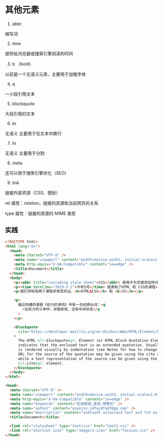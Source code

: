 # 其他元素

1. abbr

缩写词

2. time

提供给浏览器或搜索引擎阅读的时间

3. b （bold）

以前是一个无语义元素，主要用于加粗字体

4. q

一小段引用文本

5. blockquote

大段引用的文本

6. br

无语义
主要用于在文本中换行

7. hr

无语义
主要用于分割

8. meta

还可以用于搜索引擎优化（SEO）

9.  link

链接外部资源（CSS、图标）

rel 属性：relation，链接的资源和当前网页的关系

type 属性：链接的资源的 MIME 类型

## 实践

```html
<!DOCTYPE html>
<html lang="en">
  <head>
    <meta charset="UTF-8" />
    <meta name="viewport" content="width=device-width, initial-scale=1.0" />
    <meta http-equiv="X-UA-Compatible" content="ie=edge" />
    <title>Document</title>
  </head>
  <body>
    <p><abbr title="cascading style sheet">CSS</abbr> 是用于为页面添加样式</p>
    <p><time datetime="2019-5-1">今年5月</time> 我录制了HTML 和 CSS的课程</p>
    <p>我们学校有两个课程非常受欢迎，<b>HTML&CSS</b> 和 <b>JS</b></p>

    <p>
      最近热播的美剧《权力的游戏》中有一句经典台词：<q
        >在权力的斗争中，非胜即死，没有中间状态</q
      >
    </p>

    <blockquote
      cite="https://developer.mozilla.org/en-US/docs/Web/HTML/Element/blockquote"
    >
      The HTML &lt;blockquote&gt; Element (or HTML Block Quotation Element)
      indicates that the enclosed text is an extended quotation. Usually, this
      is rendered visually by indentation (see Notes for how to change it). A
      URL for the source of the quotation may be given using the cite attribute,
      while a text representation of the source can be given using the
      &lt;cite&gt; element.
    </blockquote>
  </body>
</html>
```

```html
<head>
  <meta charset="UTF-8" />
  <meta name="viewport" content="width=device-width, initial-scale=1.0" />
  <meta http-equiv="X-UA-Compatible" content="ie=edge" />
  <meta name="keywords" content="在线商城,美容,微整形" />
  <meta name="author" content="yuanjin,sdfasdfadf@qq.com" />
  <meta name="description" content="asdfasdf asfasfasd fasf asd fsd sa f" />
  <title>Document</title>

  <link rel="stylesheet" type="text/css" href="test3.css" />
  <link rel="shortcut icon" type="image/x-icon" href="favicon.ico" />
</head>
```
